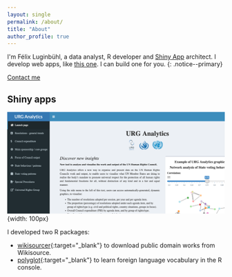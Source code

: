 ```yaml
---
layout: single
permalink: /about/
title: "About"
author_profile: true
---
```


I'm Félix Luginbühl, a data analyst, R developer and [Shiny App](https://shiny.rstudio.com/) architect. I develop web apps, like [this one](https://universal-rights.shinyapps.io/urg-analytics/). I can build one for you. {: .notice--primary}

<a href="http://felixluginbuhl.com" class=".btn .btn--danger">Contact me</a>

## Shiny apps

![](/images/screenshot_URG-Analytics.png){width: 100px}

I developed two R packages:

- [wikisourcer](https://lgnbhl.github.io/wikisourcer){:target="_blank"} to download public domain works from Wikisource.
- [polyglot](https://lgnbhl.github.io/polyglot){:target="_blank"} to learn foreign language vocabulary in the R console.
